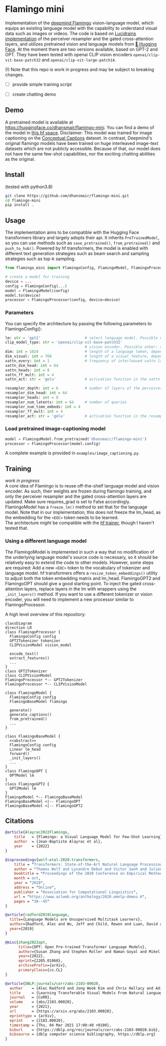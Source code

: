 # Flamingo mini
Implementation of the <a href="https://www.deepmind.com/blog/tackling-multiple-tasks-with-a-single-visual-language-model" target="blank">deepmind  Flamingo</a> vision-language model, which equips an existing language model with the capability to understand visual data such as images or videos. The code is based on <a href="https://github.com/lucidrains/flamingo-pytorch" targe="blank">Lucidrains implementation</a> of the perceiver resampler and the gated cross-attention layers, and utilizes pretrained vision and language models from <a href="https://huggingface.co/" target="blank"> 🤗 Hugging Face</a>. At the moment there are two versions available, based on GPT-2 and OPT. They have been tested with openai CLIP vision encoders `openai/clip-vit-base-patch32` and `openai/clip-vit-large-patch14`.  

(!) Note that this repo is work in progress and may be subject to breaking changes.  

- [ ] provide simple training script
- [ ] create chatting demo


## Demo
A pretrained model is available at https://huggingface.co/dhansmair/flamingo-mini. You can find a demo of the model in <a href="https://huggingface.co/spaces/dhansmair/flamingo-mini-cap" target="blank">this hf space</a>.
Disclaimer: This model was trained for image captioning on the <a href="https://ai.google.com/research/ConceptualCaptions/" target="blank">Conceptual Captions</a> dataset. In contrast, Deepmind's original flamingo models have been trained on huge interleaved image-text datasets which are not publicly accessible. Because of that, our model does not have the same few-shot capabilities, nor the exciting chatting abilities as the original. 
 

## Install
(tested with python3.8)

```bash
git clone https://github.com/dhansmair/flamingo-mini.git
cd flamingo-mini
pip install .
```

## Usage
The implementation aims to be compatible with the Hugging Face transformers library and largely adopts their api. It inherits `PreTrainedModel`, so you can use methods such as `save_pretrained()`, `from_pretrained()` and `push_to_hub()`. Powered by hf transformers, the model is enabled with different text generation strategies such as beam search and sampling strategies such as top-k sampling.

```python
from flamingo_mini import FlamingoConfig, FlamingoModel, FlamingoProcessor

# create a model for training
device = ...
config = FlamingoConfig(...)
model = FlamingoModel(config)
model.to(device)
processor = FlamingoProcessor(config, device=device)
```
### Parameters
You can specify the architecture by passing the following parameters to FlamingoConfig():  
```python
lm: str = 'gpt2'                    # select language model. Possible values: gpt2, gpt2-*, facebook/opt-*
clip_model_type: str = 'openai/clip-vit-base-patch32'      
                                    # vision encoder. Possible other: openai/clip-vit-large-patch14
dim: int = 1024                     # length of a language token, depends on used language model
dim_visual: int = 768               # length of a visual feature, depends on the vision encoder
xattn_every: int = 1                # frequency of interleaved xattn layers
xattn_dim_head: int = 64
xattn_heads: int = 8
xattn_ff_mult: int = 4
xattn_act: str = 'gelu'             # activation function in the xattn FFW blocks. Possible values: gelu, sqrelu, relu

resampler_depth: int = 6            # number of layers of the perceiver resampler
resampler_dim_head: int = 64
resampler_heads: int = 8
resampler_num_latents: int = 64     # number of queries
resampler_num_time_embeds: int = 4
resampler_ff_mult: int = 4
resampler_act: str = 'gelu'         # activation function in the resampler FFW blocks. Possible values: gelu, sqrelu, relu

```

### Load pretrained image-captioning model
```python
model = FlamingoModel.from_pretrained('dhansmair/flamingo-mini')           # or flamingo-tiny
processor = FlamingoProcessor(model.config)
```
A complete example is provided in `examples/image_captioning.py`.


## Training
*work in progress*  
A core idea of Flamingo is to reuse off-the-shelf language model and vision encoder. As such, their weights are frozen during flamingo training, and only the perceiver resampler and the gated cross-attention layers are updated. Make sure requires_grad is set to False accordingly. FlamingoModel has a `freeze_lm()` method to set that for the language model. Note that in our implementation, this does not freeze the lm_head, as the embedding for the `<EOC>` token needs to be learned.  
The architecture *might* be compatible with the <a href="https://huggingface.co/docs/transformers/main_classes/trainer" target="blank">hf trainer</a>, though I haven't tested that.

### Using a different language model
The FlamingoModel is implemented in such a way that no modification of the underlying language model's source code is necessary, so it should be relatively easy to extend the code to other models. However, some steps are required: Add a new `<EOC>` token to the vocabulary of tokenizer and language model. hf transformers offers a `resize_token_embeddings()` utility to adjust both the token embedding matrix and lm_head. FlamingoGPT2 and FlamingoOPT should give a good starting point. To inject the gated cross-attention layers, replace layers in the lm with wrappers using the `_init_layers()` method. If you want to use a different tokenizer or vision encoder, you will need to implement a new processor similar to FlamingoProcessor.

A high level overview of this repository:

```mermaid
classDiagram
direction LR
class FlamingoProcessor {
  FlamingoConfig config
  GPT2Tokenizer tokenizer
  CLIPVisionModel vision_model
  
  encode_text()
  extract_features()
  ...
}
class GPT2Tokenizer
class CLIPVisionModel
FlamingoProcessor *-- GPT2Tokenizer
FlamingoProcessor *-- CLIPVisionModel

class FlamingoModel {
  FlamingoConfig config
  FlamingoBaseModel flamingo
  
  generate()
  generate_captions()
  from_pretrained() 
  ...
}

class FlamingoBaseModel {
  <<abstract>>
  FlamingoConfig config
  Linear lm_head
  forward()
  _init_layers()
  ...
}
class FlamingoOPT {
  OPTModel lm
}
class FlamingoGPT2 {
  GPT2Model lm
}
FlamingoModel *-- FlamingoBaseModel
FlamingoBaseModel <|-- FlamingoOPT
FlamingoBaseModel <|-- FlamingoGPT2
```

## Citations

```bibtex
@article{Alayrac2022Flamingo,
    title   = {Flamingo: a Visual Language Model for Few-Shot Learning},
    author  = {Jean-Baptiste Alayrac et al},
    year    = {2022}
}

@inproceedings{wolf-etal-2020-transformers,
    title = "Transformers: State-of-the-Art Natural Language Processing",
    author = "Thomas Wolf and Lysandre Debut and Victor Sanh and Julien Chaumond and Clement Delangue and Anthony Moi and Pierric Cistac and Tim Rault and Rémi Louf and Morgan Funtowicz and Joe Davison and Sam Shleifer and Patrick von Platen and Clara Ma and Yacine Jernite and Julien Plu and Canwen Xu and Teven Le Scao and Sylvain Gugger and Mariama Drame and Quentin Lhoest and Alexander M. Rush",
    booktitle = "Proceedings of the 2020 Conference on Empirical Methods in Natural Language Processing: System Demonstrations",
    month = oct,
    year = "2020",
    address = "Online",
    publisher = "Association for Computational Linguistics",
    url = "https://www.aclweb.org/anthology/2020.emnlp-demos.6",
    pages = "38--45"
}

@article{radford2019language,
  title={Language Models are Unsupervised Multitask Learners},
  author={Radford, Alec and Wu, Jeff and Child, Rewon and Luan, David and Amodei, Dario and Sutskever, Ilya},
  year={2019}
}

@misc{zhang2022opt,
      title={OPT: Open Pre-trained Transformer Language Models}, 
      author={Susan Zhang and Stephen Roller and Naman Goyal and Mikel Artetxe and Moya Chen and Shuohui Chen and Christopher Dewan and Mona Diab and Xian Li and Xi Victoria Lin and Todor Mihaylov and Myle Ott and Sam Shleifer and Kurt Shuster and Daniel Simig and Punit Singh Koura and Anjali Sridhar and Tianlu Wang and Luke Zettlemoyer},
      year={2022},
      eprint={2205.01068},
      archivePrefix={arXiv},
      primaryClass={cs.CL}
}

@article{DBLP:journals/corr/abs-2103-00020,
  author    = {Alec Radford and Jong Wook Kim and Chris Hallacy and Aditya Ramesh and Gabriel Goh and Sandhini Agarwal and Girish Sastry and Amanda Askell and Pamela Mishkin and Jack Clark and Gretchen Krueger and Ilya Sutskever},
  title     = {Learning Transferable Visual Models From Natural Language Supervision},
  journal   = {CoRR},
  volume    = {abs/2103.00020},
  year      = {2021},
  url       = {https://arxiv.org/abs/2103.00020},
  eprinttype = {arXiv},
  eprint    = {2103.00020},
  timestamp = {Thu, 04 Mar 2021 17:00:40 +0100},
  biburl    = {https://dblp.org/rec/journals/corr/abs-2103-00020.bib},
  bibsource = {dblp computer science bibliography, https://dblp.org}
}
```

